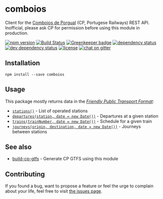 # comboios

Client for the [Comboios de Porgual]() (CP, Portugese Railways) REST API. Inofficial, please ask CP for permission before using this module in production.

[![npm version](https://img.shields.io/npm/v/comboios.svg)](https://www.npmjs.com/package/comboios)
[![Build Status](https://travis-ci.org/juliuste/comboios.svg?branch=master)](https://travis-ci.org/juliuste/comboios)
[![Greenkeeper badge](https://badges.greenkeeper.io/juliuste/comboios.svg)](https://greenkeeper.io/)
[![dependency status](https://img.shields.io/david/juliuste/comboios.svg)](https://david-dm.org/juliuste/comboios)
[![dev dependency status](https://img.shields.io/david/dev/juliuste/comboios.svg)](https://david-dm.org/juliuste/comboios#info=devDependencies)
[![license](https://img.shields.io/github/license/juliuste/comboios.svg?style=flat)](LICENSE)
[![chat on gitter](https://badges.gitter.im/juliuste.svg)](https://gitter.im/juliuste)

## Installation

```shell
npm install --save comboios
```

## Usage

This package mostly returns data in the [*Friendly Public Transport Format*](https://github.com/public-transport/friendly-public-transport-format):

- [`stations()`](docs/stations.md) - List of operated stations
- [`departures(station, date = new Date())`](docs/departures.md) - Departures at a given station
- [`trains(trainNumber, date = new Date())`](docs/trains.md) - Schedule for a given train
- [`journeys(origin, destination, date = new Date())`](docs/journeys.md) - Journeys between stations

## See also

- [build-cp-gtfs](https://github.com/juliuste/build-cp-gtfs) - Generate CP GTFS using this module

## Contributing

If you found a bug, want to propose a feature or feel the urge to complain about your life, feel free to visit [the issues page](https://github.com/juliuste/comboios/issues).
